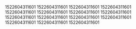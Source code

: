 1522604311601
1522604311601
1522604311601
1522604311601
1522604311601
1522604311601
1522604311601
1522604311601
1522604311601
1522604311601
1522604311601
1522604311601
1522604311601
1522604311601
1522604311601